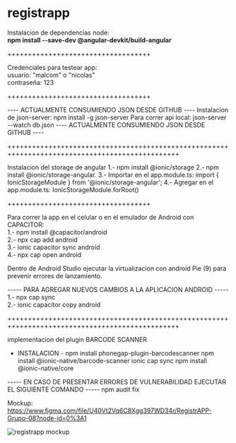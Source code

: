 # registrapp

Instalacion de dependencias node: <br>
<b>npm install --save-dev @angular-devkit/build-angular</b>

+++++++++++++++++++++++++++++++++++

Credenciales para testear app: <br>
usuario: "malcom" o "nicolas" <br>
contraseña: 123 <br>

+++++++++++++++++++++++++++++++++++


----     ACTUALMENTE CONSUMIENDO JSON DESDE GITHUB    ----
Instalacion de json-server: npm install -g json-server
Para correr api local: json-server --watch db.json
----     ACTUALMENTE CONSUMIENDO JSON DESDE GITHUB    ----

++++++++++++++++++++++++++++++++++++++++++++++++++++++++++++++++++++++++++++++++++++++++++++++++

Instalacion del storage de angular
1.- npm install @ionic/storage
2.- npm install @ionic/storage-angular.
3.- Importar en el app.module.ts: import { IonicStorageModule } from '@ionic/storage-angular';
4.- Agregar en el app.module.ts: IonicStorageModule.forRoot()

+++++++++++++++++++++++++++++++++++

Para correr la app en el celular o en el emulador de Android con CAPACITOR: <br>
1.- npm install @capacitor/android <br>
2.- npx cap add android <br>
3.- ionic capacitor sync android <br>
4.- npx cap open android <br>

Dentro de Android Studio ejecutar la virtualizacion con android Pie (9) para prevenir errores de lanzamiento. <br>

----- PARA AGREGAR NUEVOS CAMBIOS A LA APLICACION ANDROID ----- <br>
1.- npx cap sync <br>
2.- ionic capacitor copy android <br>

++++++++++++++++++++++++++++++++++++++++++++++++++++++++++++++++++++++++++++++++++++++++++++++++

implementacion del plugin BARCODE SCANNER

- INSTALACION -
npm install phonegap-plugin-barcodescanner
npm install @ionic-native/barcode-scanner
ionic cap sync
npm install @ionic-native/core

----- EN CASO DE PRESENTAR ERRORES DE VULNERABILIDAD EJECUTAR EL SIGUIENTE COMANDO -----
npm audit fix

Mockup:
https://www.figma.com/file/U40Vt2Vq6C8Xgg397WD34r/RegistrAPP-Grupo-08?node-id=0%3A1

![registrapp mockup](https://user-images.githubusercontent.com/54687324/133321996-93ce7989-757c-4ed3-88e2-95f1271e10d0.png)
